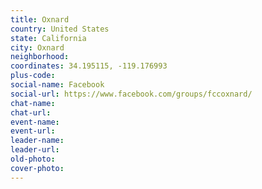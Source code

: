 ```yaml
---
title: Oxnard
country: United States
state: California
city: Oxnard
neighborhood: 
coordinates: 34.195115, -119.176993
plus-code:
social-name: Facebook
social-url: https://www.facebook.com/groups/fccoxnard/
chat-name:
chat-url:
event-name:
event-url:
leader-name:
leader-url:
old-photo: 
cover-photo:
---
```

